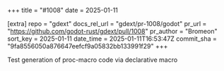 +++
title = "#1008"
date = 2025-01-11

[extra]
repo = "gdext"
docs_rel_url = "gdext/pr-1008/godot"
pr_url = "https://github.com/godot-rust/gdext/pull/1008"
pr_author = "Bromeon"
sort_key = 2025-01-11
date_time = 2025-01-11T16:53:47Z
commit_sha = "9fa8556050a876647eefcf9a05832bb133991f29"
+++

Test generation of proc-macro code via declarative macro

